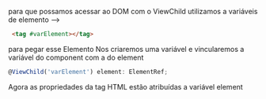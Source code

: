
para que possamos acessar ao DOM com o ViewChild utilizamos
a variáveis de elemento  --> 
~~~ html
 <tag #varElement></tag>
~~~

para pegar esse Elemento Nos criaremos uma variável e vincularemos
a variável do component com a do element

~~~ javascript
@ViewChild('varElement') element: ElementRef;
~~~

Agora as propriedades da tag HTML estão atribuídas a variável element

